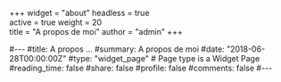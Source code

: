 +++
widget = "about"
headless = true  
active = true
weight = 20  
title = "A propos de moi"
author = "admin"
+++

#---
#title: A propos ...
#summary: A propos de moi
#date: "2018-06-28T00:00:00Z"
#type: "widget_page"  # Page type is a Widget Page
#reading_time: false
#share: false
#profile: false
#comments: false 
#---

